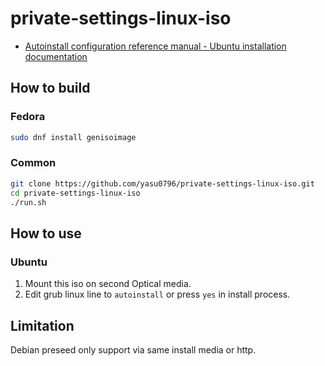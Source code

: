 # private-settings-linux-iso

- [Autoinstall configuration reference manual - Ubuntu installation documentation](https://canonical-subiquity.readthedocs-hosted.com/en/latest/reference/autoinstall-reference.html)

## How to build

### Fedora

```bash
sudo dnf install genisoimage
```

### Common

```bash
git clone https://github.com/yasu0796/private-settings-linux-iso.git
cd private-settings-linux-iso
./run.sh
```

## How to use

### Ubuntu

1. Mount this iso on second Optical media.
2. Edit grub linux line to `autoinstall` or press `yes` in install process.

## Limitation

Debian preseed only support via same install media or http.